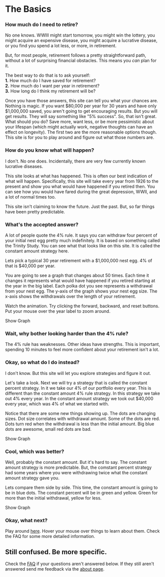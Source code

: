 # The Basics

### How much do I need to retire?  

No one knows.
WWIII might start tomorrow, you might win the lottery, you might acquire an expensive disease, you might acquire a lucrative disease, or you find you spend a lot less, or more, in retirement.  

But, for most people, retirement follows a pretty straightforward path, without a lot of surprising financial obstacles.
This means you *can* plan for it.

The best way to do that is to ask yourself:  
**1.** How much do I have saved for retirement?  
**2.** How much do I want per year in retirement?  
**3.** How long do I think my retirement will be?

Once you have those answers, this site can tell you what your chances are.
Nothing is magic.
If you want $80,000 per year for 30 years and have only $1,000,000 saved, you aren't going to get encouraging results.
But you will get results.
They will say something like "5% success".
So, that isn't great. 
What should you do?
Save more, want less, or be more pessimistic about your lifespan (which might actually work, negative thoughts can have an effect on longevity).
The first two are the more reasonable options though.
This site is for you to play around and figure out what those numbers are.

### How do you know what will happen?

I don't. 
No one does. 
Incidentally, there are very few currently known lucrative diseases.  

This site looks at what has happened.
This is often our best indication of what will happen. 
Specifically, this site will take every year from 1926 to the present and show you what would have happened if you retired then.
You can see how you would have fared during the great depression, WWII, and a lot of normal times too.

This site isn't claiming to know the future.
Just the past.
But, so far things have been pretty predictable. 

### What's the accepted answer?

A lot of people quote the 4% rule.
It says you can withdraw four percent of your initial nest egg pretty much indefinitely.
It is based on something called the Trinity Study.
You can see what that looks like on this site.
It is called the constant amount strategy here.

Lets pick a typical 30 year retirement with a $1,000,000 nest egg.
4% of that is $40,000 per year.

You are going to see a graph that changes about 50 times. 
Each time it changes it represents what would have happened if you retired starting at the year in the big label.
Each polka dot you see represents a withdrawal from your nest egg.
The y-axis of the graph shows your nest egg size.
The x-axis shows the withdrawals over the length of your retirement.

Watch the animation.
Try clicking the forward, backward, and reset buttons.
Put your mouse over the year label to zoom around.

<label type="submit" class="trinityGraphButt">Show Graph</label>
<p id="trinityGraph" style="display: none;"></p>

### Wait, why bother looking harder than the 4% rule?

The 4% rule has weaknesses.
Other ideas have strengths.
This is important, spending 10 minutes to feel more confident about your retirement isn't a lot.
  
### Okay, so what do I do instead?

I don't know.
But this site will let you explore strategies and figure it out.

Let's take a look.
Next we will try a strategy that is called the constant percent strategy.
In it we take our 4% of our portfolio every year.
This is different than the constant amount 4% rule strategy.
In this strategy we take out 4% every year.
In the constant amount strategy we took out $40,000 every year, which was 4% of what we started with.

Notice that there are some new things showing up.
The dots are changing sizes.
Dot size correlates with withdrawal amount.
Some of the dots are red.
Dots turn red when the withdrawal is less than the initial amount.
Big blue dots are awesome, small red dots are bad.

<label type="submit" class="percentGraphButt">Show Graph</label>
<p id="percentGraph" style="display: none;"></p>

### Cool, which was better?

Well, probably the constant amount.
But it's hard to say.
The constant amount strategy is more predictable.
But, the comstant percent strategy had some years where you were withdrawing twice what the constant amount strategy gave you. 

Lets compare them side by side.
This time, the constant amount is going to be in blue dots.
The constant percent will be in green and yellow.
Green for more than the initial withdrawal, yellow for less.

<label type="submit" class="compareGraphButt">Show Graph</label>
<p id="compareGraph" style="display: none;"></p>

### Okay, what next?

Play around [here](.\home).
Hover your mouse over things to learn about them.
Check the FAQ for some more detailed information.

## Still confused. Be more specific.

Check the [FAQ](.\FAQ) if your questions aren't answered below.
If they still aren't answered send me feedback via the [about page](.\about).